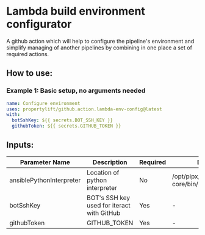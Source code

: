 # Lambda build environment configurator

A github action which will help to configure the pipeline's environment and simplify managing of another pipelines by combining in one place a set of required actions.

## How to use:

### Example 1: Basic setup, no arguments needed


```yml
name: Configure environment
uses: propertylift/github.action.lambda-env-config@latest
with:
  botSshKey: ${{ secrets.BOT_SSH_KEY }}
  githubToken: ${{ secrets.GITHUB_TOKEN }}
```


## Inputs:

| Parameter Name                     | Description | Required | Default |
|------------------------------------|-------------|----------|---------|
| ansiblePythonInterpreter           | Location of python interpreter | No | /opt/pipx/venvs/ansible-core/bin/python |
| botSshKey                          | BOT's SSH key used for iteract with GitHub | Yes | - |
| githubToken                        | GITHUB_TOKEN | Yes | - |

